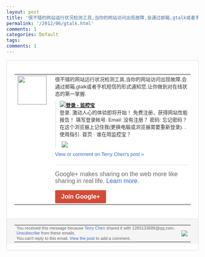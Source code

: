 ```yaml
---
layout: post
title: '很不错的网站运行状况检测工具,当你的网站访问出现故障,会通过邮箱,gtalk或者手...'
permalink: '/2012/06/gtalk.html'
comments: 1
categories: Default
tags: 
comments: 1
---
```

<div style="border:solid 1px #dfdfdf;color:#686868;font:13px Arial"><div style="background-color:#fff;padding:20px;"><table cellpadding="0" cellspacing="0"><tr><td style="padding-right:15px;vertical-align:top"><a href="https://plus.google.com/_/notifications/ngemlink?&amp;emid=CMD4hfSpu7ACFczt3Aod5GsAAA&amp;path=%2F108643996575278738906&amp;dt=1339044613161"><img height="75" src="https://lh3.googleusercontent.com/-KKRGTyJ5Bl0/AAAAAAAAAAI/AAAAAAAAEEY/jllxqER5dCk/s75-c-k-a/photo.jpg" style="border:solid 1px #cccccc;" width="75"/></a></td><td style="width:578px;color:#333;font:13px Arial;vertical-align:top;"><div style="padding-bottom:10px">很不错的网站运行状况检测工具,当你的网站<wbr/>访问出现故障,会通过邮箱,gtalk或者<wbr/>手机短信的形式通知您,让你做到对在线状态<wbr/>的第一掌握.</div><div style="margin-bottom:10px;padding-left:10px; border-left:2px solid #EAEAEA"><span style="margin-right:5px"><a href="http://www.jiankongbao.com/dashboard" style="zSoyz"><img border="0" src="https://images2-focus-opensocial.googleusercontent.com/gadgets/proxy?url=https://s2.googleusercontent.com/s2/favicons?domain%3Dwww.jiankongbao.com&amp;container=focus&amp;gadget=a&amp;rewriteMime=image/*&amp;refresh=31536000&amp;resize_h=16"/><span style="font-weight:bold">登录 - 监控宝</span></a><div style="padding-bottom:10px">登录. 激动人心的体验即将开始！ 免费注册，获得网站性能报告！ 填写登录帐号. Email: 没有注册？ 密码: 忘记密码？ 在这个浏览器上记住我(更换电脑或浏览器需<wbr/>要重新登录). ﻿. 使用指引. 首页 · 谁在用监控宝？</div></span><span style="margin-right:5px"><a href="https://plus.google.com/_/notifications/ngemlink?&amp;emid=CMD4hfSpu7ACFczt3Aod5GsAAA&amp;path=%2F108643996575278738906%2Fposts%2F9tqqrBph6We%3Fgpinv%3DAMIXal95aIkNXBhviKvh2PzWnIUUyt7nCBVE2LaUD9tWSiVmBX3lz2sCY2NLAA9hhjru2_whHEGRTeXP_SqNesLggm-__PZcstGcsPvUZ5M6RMChiwG9Suw&amp;dt=1339044613161" style="zSoyz;"><img border="0" src="https://images3-focus-opensocial.googleusercontent.com/gadgets/proxy?url=http://www.jiankongbao.com/images/map.jpg&amp;container=focus&amp;gadget=a&amp;rewriteMime=image/*&amp;refresh=31536000&amp;resize_h=120" style="max-height:200px;max-width:275px"/></a></span></div><a href="https://plus.google.com/_/notifications/ngemlink?&amp;emid=CMD4hfSpu7ACFczt3Aod5GsAAA&amp;path=%2F108643996575278738906%2Fposts%2F9tqqrBph6We%3Fgpinv%3DAMIXal95aIkNXBhviKvh2PzWnIUUyt7nCBVE2LaUD9tWSiVmBX3lz2sCY2NLAA9hhjru2_whHEGRTeXP_SqNesLggm-__PZcstGcsPvUZ5M6RMChiwG9Suw&amp;dt=1339044613161" style="color:#3366CC;text-decoration:none;">View or comment on Terry Chen's post »</a><div style="margin-top:20px;border-top:solid 1px #dfdfdf"><div style="padding:15px 0;color:#686868;font:16px Arial;">Google+ makes sharing on the web more like sharing in real life. <a href="http://www.google.com/+/learnmore/" style="color:#3366CC;text-decoration:none;">Learn more</a>.</div><a href="https://plus.google.com/_/notifications/ngemlink?&amp;emid=CMD4hfSpu7ACFczt3Aod5GsAAA&amp;path=%2F%3Fgpinv%3DAMIXal95aIkNXBhviKvh2PzWnIUUyt7nCBVE2LaUD9tWSiVmBX3lz2sCY2NLAA9hhjru2_whHEGRTeXP_SqNesLggm-__PZcstGcsPvUZ5M6RMChiwG9Suw&amp;dt=1339044613161" style="display:inline-block;padding:7px 15px;background-color:#d44b38; color:#fff;font-size:16px; font-weight:bold;border-radius:2px;border:solid 1px #c43b28; white-space:nowrap;text-decoration:none">Join Google+</a></div></td></tr></table></div><div style="border-top:solid 1px #dfdfdf;padding:0 20px; background-color:#f5f5f5"><table cellpadding="0" cellspacing="0" style="height:50px"><tbody><tr><td style="vertical-align:middle;width:100%; color:#636363;font:11px Arial; line-height:120%">You received this message because <a href="https://plus.google.com/_/notifications/ngemlink?&amp;emid=CMD4hfSpu7ACFczt3Aod5GsAAA&amp;path=%2F108643996575278738906%3Fgpinv%3DAMIXal95aIkNXBhviKvh2PzWnIUUyt7nCBVE2LaUD9tWSiVmBX3lz2sCY2NLAA9hhjru2_whHEGRTeXP_SqNesLggm-__PZcstGcsPvUZ5M6RMChiwG9Suw&amp;dt=1339044613161" style="color:#3366CC;text-decoration:none;">Terry Chen</a> shared it with 1265133686@qq.com. <a href="https://plus.google.com/_/notifications/ngemlink?&amp;emid=CMD4hfSpu7ACFczt3Aod5GsAAA&amp;path=%2F_%2Fnonplus%2Femailsettings%3Fgpinv%3DAMIXal95aIkNXBhviKvh2PzWnIUUyt7nCBVE2LaUD9tWSiVmBX3lz2sCY2NLAA9hhjru2_whHEGRTeXP_SqNesLggm-__PZcstGcsPvUZ5M6RMChiwG9Suw%26est%3DADH5u8Vbj1gKP6mGnYuYJ0yVXFBIqAHw8cH_FLOeY8RYRPNS4CdlccQQjWgT0osZgp_195Apbeci1FIljHlgIEsSdOqBhOHKNrNE9HWyq99vI8KwYX_m6beeptUhbmZzbyXl7fgp8CR1&amp;dt=1339044613161" style="color:#3366CC;text-decoration:none;">Unsubscribe</a> from these emails.<br/>You can't reply to this email. <a href="https://plus.google.com/_/notifications/ngemlink?&amp;emid=CMD4hfSpu7ACFczt3Aod5GsAAA&amp;path=%2F108643996575278738906%2Fposts%2F9tqqrBph6We%3Fgpinv%3DAMIXal95aIkNXBhviKvh2PzWnIUUyt7nCBVE2LaUD9tWSiVmBX3lz2sCY2NLAA9hhjru2_whHEGRTeXP_SqNesLggm-__PZcstGcsPvUZ5M6RMChiwG9Suw&amp;dt=1339044613161" style="color:#3366CC;text-decoration:none;">View the post</a> to add a comment.<br/></td><td><img src="https://ssl.gstatic.com/s2/oz/images/notifications/logo/google-plus-6617a72bb36cc548861652780c9e6ff1.png"/></td></tr></tbody></table></div></div>